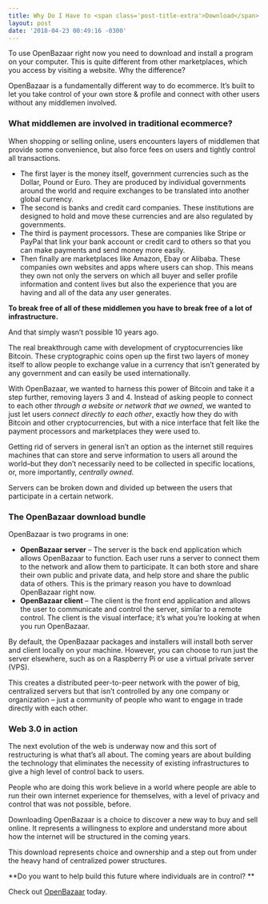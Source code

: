 ```yaml
---
title: Why Do I Have to <span class='post-title-extra'>Download</span> OpenBazaar?
layout: post
date: '2018-04-23 00:49:16 -0300'
---
```


To use OpenBazaar right now you need to download and install a program on your computer. This is quite different from other marketplaces, which you access by visiting a website. Why the difference?

OpenBazaar is a fundamentally different way to do ecommerce. It’s built to let you take control of your own store & profile and connect with other users without any middlemen involved.

### What middlemen are involved in traditional ecommerce?

When shopping or selling online, users encounters layers of middlemen that provide some convenience, but also force fees on users and tightly control all transactions.

* The first layer is the money itself, government currencies such as the Dollar, Pound or Euro. They are produced by individual governments around the world and require exchanges to be translated into another global currency.
* The second is banks and credit card companies. These institutions are designed to hold and move these currencies and are also regulated by governments.
* The third is payment processors. These are companies like Stripe or PayPal that link your bank account or credit card to others so that you can make payments and send money more easily.
* Then finally are marketplaces like Amazon, Ebay or Alibaba. These companies own websites and apps where users can shop. This means they own not only the servers on which all buyer and seller profile information and content lives but also the experience that you are having and all of the data any user generates.

**To break free of all of these middlemen you have to break free of a lot of infrastructure.**

And that simply wasn’t possible 10 years ago.

The real breakthrough came with development of cryptocurrencies like Bitcoin. These cryptographic coins open up the first two layers of money itself to allow people to exchange value in a currency that isn’t generated by any government and can easily be used internationally.

With OpenBazaar, we wanted to harness this power of Bitcoin and take it a step further, removing layers 3 and 4. Instead of asking people to connect to each other _through a website or network that we owned_, we wanted to just let users _connect directly to each other_, exactly how they do with Bitcoin and other cryptocurrencies, but with a nice interface that felt like the payment processors and marketplaces they were used to.

Getting rid of servers in general isn’t an option as the internet still requires machines that can store and serve information to users all around the world–but they don’t necessarily need to be collected in specific locations, or, more importantly, _centrally owned_.

Servers can be broken down and divided up between the users that participate in a certain network.

### **The OpenBazaar download bundle**

OpenBazaar is two programs in one:

*   **OpenBazaar server** – The server is the back end application which allows OpenBazaar to function. Each user runs a server to connect them to the network and allow them to participate. It can both store and share their own public and private data, and help store and share the public data of others. This is the primary reason you have to download OpenBazaar right now.
*   **OpenBazaar client** – The client is the front end application and allows the user to communicate and control the server, similar to a remote control. The client is the visual interface; it’s what you’re looking at when you run OpenBazaar.

By default, the OpenBazaar packages and installers will install both server and client locally on your machine. However, you can choose to run just the server elsewhere, such as on a Raspberry Pi or use a virtual private server (VPS).

This creates a distributed peer-to-peer network with the power of big, centralized servers but that isn’t controlled by any one company or organization – just a community of people who want to engage in trade directly with each other.

### Web 3.0 in action

The next evolution of the web is underway now and this sort of restructuring is what that’s all about. The coming years are about building the technology that eliminates the necessity of existing infrastructures to give a high level of control back to users.

People who are doing this work believe in a world where people are able to run their own internet experience for themselves, with a level of privacy and control that was not possible, before.

Downloading OpenBazaar is a choice to discover a new way to buy and sell online. It represents a willingness to explore and understand more about how the internet will be structured in the coming years.

This download represents choice and ownership and a step out from under the heavy hand of centralized power structures.

**Do you want to help build this future where individuals are in control? **

Check out [OpenBazaar]({{site.baseurl}}/download/) today.
